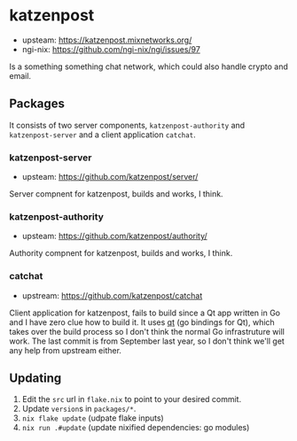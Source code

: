 # katzenpost

- upsteam: https://katzenpost.mixnetworks.org/
- ngi-nix: https://github.com/ngi-nix/ngi/issues/97

Is a something something chat network, which could also handle crypto and email.

## Packages

It consists of two server components, `katzenpost-authority` and `katzenpost-server` and a client application `catchat`.

### katzenpost-server

- upsteam: https://github.com/katzenpost/server/

Server compnent for katzenpost, builds and works, I think.

### katzenpost-authority

- upsteam: https://github.com/katzenpost/authority/

Authority compnent for katzenpost, builds and works, I think.

### catchat

- upstream: https://github.com/katzenpost/catchat

Client application for katzenpost, fails to build since a Qt app written in Go and I have zero
clue how to build it. It uses [qt](https://github.com/therecipe/qt/) (go bindings for Qt), which takes over the build process so I don't think the normal Go infrastruture will work. The last commit is from September last year, so I don't think we'll get any help from upstream either.

## Updating

1. Edit the `src` url in `flake.nix` to point to your desired commit.
2. Update `version`s in `packages/*`.
3. `nix flake update` (udpate flake inputs)
4. `nix run .#update` (update nixified dependencies: go modules)
